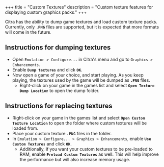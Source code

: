 +++
title = "Custom Textures"
description = "Custom texture features for displaying custom graphics packs."
+++

Citra has the ability to dump game textures and load custom texture packs. Currently, only **`.PNG`** files are supported, but it is expected that more formats will come in the future.

## Instructions for dumping textures

* Open `Emulation > Configure...` in Citra's menu and go to `Graphics > Enhancements`.
* Enable **`Dump textures`** and click **`OK`**.
* Now open a game of your choice, and start playing. As you keep playing, the textures used by the game will be dumped as **`.PNG`** files.
  - Right-click on your game in the games list and select **`Open Texture Dump Location`** to open the dump folder.

## Instructions for replacing textures

* Right-click on your game in the games list and select **`Open Custom Texture Location`** to open the folder where custom textures will be loaded from.
* Place your custom texture **`.PNG`** files in the folder.
* In `Emulation > Configure... > Graphics > Enhancements`, enable **`Use Custom Textures`** and click **`OK`**.
  - Additionally, if you want your custom textures to be pre-loaded to RAM, enable **`Preload Custom Textures`** as well. This will help improve the performance but will also increase memory usage.
